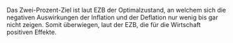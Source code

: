 Das Zwei-Prozent-Ziel ist laut EZB der Optimalzustand, an welchem sich die negativen Auswirkungen der Inflation und der Deflation nur wenig bis gar nicht zeigen. Somit überwiegen, laut der EZB, die für die Wirtschaft positiven Effekte.
